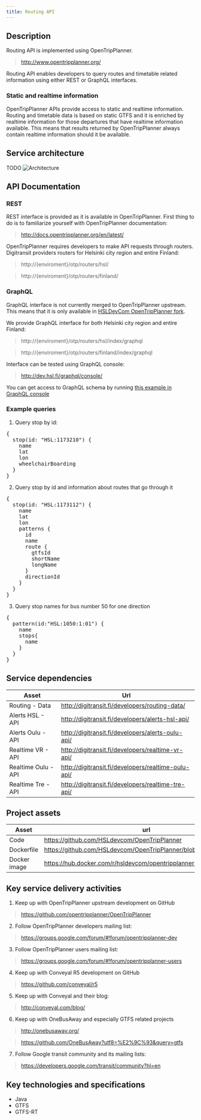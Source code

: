 ```yaml
---
title: Routing API
---
```

## Description
Routing API is implemented using OpenTripPlanner.
> http://www.opentripplanner.org/

Routing API enables developers to query routes and timetable related information using either REST or GraphQL interfaces.

### Static and realtime information

OpenTripPlanner APIs provide access to static and realtime information. Routing and timetable data is based on static GTFS and it is enriched by realtime information for those departures that have realtime information available. This means that results returned by OpenTripPlanner always contain realtime information should it be available.

## Service architecture
TODO
![Architecture](./architecture.jpg)

## API Documentation

### REST
REST interface is provided as it is available in OpenTripPlanner. First thing to do is to familiarize yourself with OpenTripPlanner documentation:
> http://docs.opentripplanner.org/en/latest/

OpenTripPlanner requires developers to make API requests through routers. Digitransit providers routers for Helsinki city region and entire Finland:
> http://{enviroment}/otp/routers/hsl/

> http://{enviroment}/otp/routers/finland/


### GraphQL
GraphQL interface is not currently merged to OpenTripPlanner upstream. This means that it is only available in [HSLDevCom OpenTripPlanner fork](https://github.com/HSLdevcom/OpenTripPlanner).

We provide GraphQL interface for both Helsinki city region and entire Finland:
> http://{enviroment}/otp/routers/hsl/index/graphql

> http://{enviroment}/otp/routers/finland/index/graphql


Interface can be tested using GraphQL console:
> http://dev.hsl.fi/graphql/console/

You can get access to GraphQL schema by running
 [this example in GraphQL console](http://dev.hsl.fi/graphql/console/?query=query%20IntrospectionQuery%20%7B%0A%20%20%20%20__schema%20%7B%0A%20%20%20%20%20%20queryType%20%7B%20name%20%7D%0A%20%20%20%20%20%20mutationType%20%7B%20name%20%7D%0A%20%20%20%20%20%20types%20%7B%0A%20%20%20%20%20%20%20%20...FullType%0A%20%20%20%20%20%20%7D%0A%20%20%20%20%20%20directives%20%7B%0A%20%20%20%20%20%20%20%20name%0A%20%20%20%20%20%20%20%20description%0A%20%20%20%20%20%20%20%20args%20%7B%0A%20%20%20%20%20%20%20%20%20%20...InputValue%0A%20%20%20%20%20%20%20%20%7D%0A%20%20%20%20%20%20%20%20onOperation%0A%20%20%20%20%20%20%20%20onFragment%0A%20%20%20%20%20%20%20%20onField%0A%20%20%20%20%20%20%7D%0A%20%20%20%20%7D%0A%20%20%7D%0A%20%20fragment%20FullType%20on%20__Type%20%7B%0A%20%20%20%20kind%0A%20%20%20%20name%0A%20%20%20%20description%0A%20%20%20%20fields(includeDeprecated%3A%20true)%20%7B%0A%20%20%20%20%20%20name%0A%20%20%20%20%20%20description%0A%20%20%20%20%20%20args%20%7B%0A%20%20%20%20%20%20%20%20...InputValue%0A%20%20%20%20%20%20%7D%0A%20%20%20%20%20%20type%20%7B%0A%20%20%20%20%20%20%20%20...TypeRef%0A%20%20%20%20%20%20%7D%0A%20%20%20%20%20%20isDeprecated%0A%20%20%20%20%20%20deprecationReason%0A%20%20%20%20%7D%0A%20%20%20%20inputFields%20%7B%0A%20%20%20%20%20%20...InputValue%0A%20%20%20%20%7D%0A%20%20%20%20interfaces%20%7B%0A%20%20%20%20%20%20...TypeRef%0A%20%20%20%20%7D%0A%20%20%20%20enumValues(includeDeprecated%3A%20true)%20%7B%0A%20%20%20%20%20%20name%0A%20%20%20%20%20%20description%0A%20%20%20%20%20%20isDeprecated%0A%20%20%20%20%20%20deprecationReason%0A%20%20%20%20%7D%0A%20%20%20%20possibleTypes%20%7B%0A%20%20%20%20%20%20...TypeRef%0A%20%20%20%20%7D%0A%20%20%7D%0A%20%20fragment%20InputValue%20on%20__InputValue%20%7B%0A%20%20%20%20name%0A%20%20%20%20description%0A%20%20%20%20type%20%7B%20...TypeRef%20%7D%0A%20%20%20%20defaultValue%0A%20%20%7D%0A%20%20fragment%20TypeRef%20on%20__Type%20%7B%0A%20%20%20%20kind%0A%20%20%20%20name%0A%20%20%20%20ofType%20%7B%0A%20%20%20%20%20%20kind%0A%20%20%20%20%20%20name%0A%20%20%20%20%20%20ofType%20%7B%0A%20%20%20%20%20%20%20%20kind%0A%20%20%20%20%20%20%20%20name%0A%20%20%20%20%20%20%20%20ofType%20%7B%0A%20%20%20%20%20%20%20%20%20%20kind%0A%20%20%20%20%20%20%20%20%20%20name%0A%20%20%20%20%20%20%20%20%7D%0A%20%20%20%20%20%20%7D%0A%20%20%20%20%7D%0A%20%20%7D)

### Example queries

1. Query stop by id:
<pre>
{
  stop(id: "HSL:1173210") {
    name
    lat
    lon
    wheelchairBoarding
  }
}
</pre>

2. Query stop by id and information about routes that go through it
<pre>
{
  stop(id: "HSL:1173112") {
    name
    lat
    lon
    patterns {
      id
      name
      route {
        gtfsId
        shortName
        longName
      }
      directionId
    }
  }
}
</pre>

3. Query stop names for bus number 50 for one direction
<pre>
{
  pattern(id:"HSL:1050:1:01") {
    name
    stops{
      name  
    }
  }
}
</pre>
## Service dependencies
| Asset               |  Url                                                        |
|---------------------|-------------------------------------------------------------|
| Routing - Data      | http://digitransit.fi/developers/routing-data/
| Alerts HSL - API    | http://digitransit.fi/developers/alerts-hsl-api/
| Alerts Oulu - API   | http://digitransit.fi/developers/alerts-oulu-api/
| Realtime VR - API   | http://digitransit.fi/developers/realtime-vr-api/
| Realtime Oulu - API | http://digitransit.fi/developers/realtime-oulu-api/
| Realtime Tre  - API | http://digitransit.fi/developers/realtime-tre-api/

## Project assets

| Asset         | url                                                                       |
|---------------|---------------------------------------------------------------------------|
| Code          | https://github.com/HSLdevcom/OpenTripPlanner                              |
| Dockerfile    | https://github.com/HSLdevcom/OpenTripPlanner/blob/master/Dockerfile       |
| Docker image  | https://hub.docker.com/r/hsldevcom/opentripplanner-hsl/                   |


## Key service delivery activities
1. Keep up with OpenTripPlanner upstream development on GitHub
> https://github.com/opentripplanner/OpenTripPlanner
2. Follow OpenTripPlanner developers mailing list:
> https://groups.google.com/forum/#!forum/opentripplanner-dev
3. Follow OpenTripPlanner users mailing list:
> https://groups.google.com/forum/#!forum/opentripplanner-users
4. Keep up with Conveyal R5 development on GitHub
> https://github.com/conveyal/r5
5. Keep up with Conveyal and their blog:
> http://conveyal.com/blog/
6. Keep up with OneBusAway and especially GTFS related projects
> http://onebusaway.org/

> https://github.com/OneBusAway?utf8=%E2%9C%93&query=gtfs
7. Follow Google transit community and its mailing lists:
> https://developers.google.com/transit/community?hl=en

## Key technologies and specifications
- Java
- GTFS
- GTFS-RT
